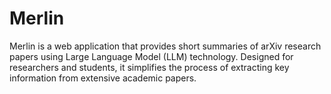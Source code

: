 # Merlin
Merlin is a web application that provides short summaries of arXiv research papers using Large Language Model (LLM) technology. Designed for researchers and students, it simplifies the process of extracting key information from extensive academic papers.
